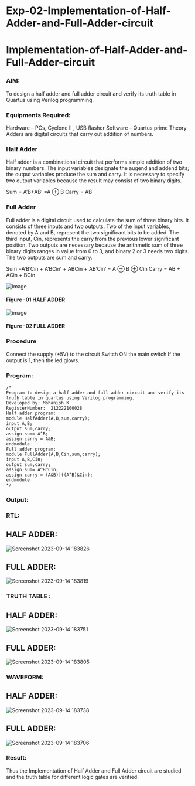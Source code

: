 # Exp-02-Implementation-of-Half-Adder-and-Full-Adder-circuit

# Implementation-of-Half-Adder-and-Full-Adder-circuit
### AIM:
To design a half adder and full adder circuit and verify its truth table in Quartus using Verilog programming.

### Equipments Required:
Hardware – PCs, Cyclone II , USB flasher
Software – Quartus prime
Theory
Adders are digital circuits that carry out addition of numbers.

### Half Adder
Half adder is a combinational circuit that performs simple addition of two binary numbers. The input variables designate the augend and addend bits; the output variables produce the sum and carry. It is necessary to specify two output variables because the result may consist of two binary digits.

Sum = A’B+AB’ =A ⊕ B Carry = AB

### Full Adder
Full adder is a digital circuit used to calculate the sum of three binary bits. It consists of three inputs and two outputs. Two of the input variables, denoted by A and B, represent the two significant bits to be added. The third input, Cin, represents the carry from the previous lower significant position. Two outputs are necessary because the arithmetic sum of three binary digits ranges in value from 0 to 3, and binary 2 or 3 needs two digits. The two outputs are sum and carry.

Sum =A’B’Cin + A’BCin’ + ABCin + AB’Cin’ = A ⊕ B ⊕ Cin Carry = AB + ACin + BCin

 ![image](https://user-images.githubusercontent.com/36288975/163552156-a13e5a56-c638-4110-97d9-8896907c8d25.png)

#### Figure -01 HALF ADDER 


![image](https://user-images.githubusercontent.com/36288975/163552057-b3547877-6d07-45b4-b7e0-bcfebfad9e1d.png)

#### Figure -02 FULL ADDER 

### Procedure

Connect the supply (+5V) to the circuit
Switch ON the main switch
If the output is 1, then the led glows.
### Program:
```
/*
Program to design a half adder and full adder circuit and verify its truth table in quartus using Verilog programming.
Developed by: Mohanish K
RegisterNumber:  212222100028
Half adder program:
module HalfAdder(A,B,sum,carry);
input A,B;
output sum,carry;
assign sum= A^B;
assign carry = A&B;
endmodule
Full adder program:
module FullAdder(A,B,Cin,sum,carry);
input A,B,Cin;
output sum,carry;
assign sum= A^B^Cin;
assign carry = (A&B)|((A^B)&Cin);
endmodule
*/
```
### Output:
### RTL:
## HALF ADDER:
![Screenshot 2023-09-14 183826](https://github.com/AnandhamoorthyKarthikeyan/Exp-02-Implementation-of-Half-Adder-and-Full-Adder-circuit/assets/119475998/672e2a28-1514-48ff-bf68-382f7afdbb61)

## FULL ADDER:
![Screenshot 2023-09-14 183819](https://github.com/AnandhamoorthyKarthikeyan/Exp-02-Implementation-of-Half-Adder-and-Full-Adder-circuit/assets/119475998/57278865-3617-4715-ac95-e4b176b2d3da)
### TRUTH TABLE :
## HALF ADDER:
![Screenshot 2023-09-14 183751](https://github.com/AnandhamoorthyKarthikeyan/Exp-02-Implementation-of-Half-Adder-and-Full-Adder-circuit/assets/119475998/b4194f8a-7da9-4c95-8350-1e38b5566c39)
## FULL ADDER:
![Screenshot 2023-09-14 183805](https://github.com/AnandhamoorthyKarthikeyan/Exp-02-Implementation-of-Half-Adder-and-Full-Adder-circuit/assets/119475998/0554bf43-f193-4a9c-b7dc-fcd12ce5f717)
### WAVEFORM:
## HALF ADDER:
![Screenshot 2023-09-14 183738](https://github.com/AnandhamoorthyKarthikeyan/Exp-02-Implementation-of-Half-Adder-and-Full-Adder-circuit/assets/119475998/7668b6d4-0731-4a7a-a10a-59366f0666c5)
## FULL ADDER:
![Screenshot 2023-09-14 183706](https://github.com/AnandhamoorthyKarthikeyan/Exp-02-Implementation-of-Half-Adder-and-Full-Adder-circuit/assets/119475998/b6fee734-f798-46f3-8804-692cf3791ec7)
### Result:
Thus the Implementation of Half Adder and Full Adder circuit are studied and the truth table for different logic gates are verified.
